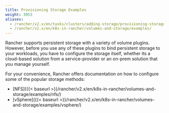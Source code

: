 ```yaml
---
title: Provisioning Storage Examples
weight: 3053
aliases:
  - /rancher/v2.x/en/tasks/clusters/adding-storage/provisioning-storage/
  - /rancher/v2.x/en/k8s-in-rancher/volumes-and-storage/examples/
---
```


Rancher supports persistent storage with a variety of volume plugins. However, before you use any of these plugins to bind persistent storage to your workloads, you have to configure the storage itself, whether its a cloud-based solution from a service-provider or an on-prem solution that you manage yourself.

For your convenience, Rancher offers documentation on how to configure some of the popular storage methods:

- [NFS]({{< baseurl >}}/rancher/v2.x/en/k8s-in-rancher/volumes-and-storage/examples/nfs/)
- [vSphere]({{< baseurl >}}/rancher/v2.x/en/k8s-in-rancher/volumes-and-storage/examples/vsphere/)
